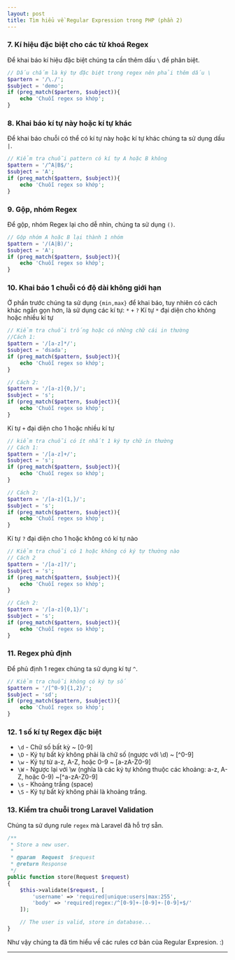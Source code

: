 ```yaml
---
layout: post
title: Tìm hiểu về Regular Expression trong PHP (phần 2)
---
```


### 7. Kí hiệu đặc biệt cho các từ khoá Regex
Để khai báo kí hiệu đặc biệt chúng ta cần thêm dấu `\` để phân biệt.
```php
// Dấu chấm là ký tự đặc biệt trong regex nên phải thêm dấu \
$partern = '/\./';
$subject = 'demo';
if (preg_match($partern, $subject)){
    echo 'Chuỗi regex so khớp';
}
```

### 8. Khai báo kí tự này hoặc kí tự khác
Để khai báo chuỗi có thể có kí tự này hoặc kí tự khác chúng ta sử dụng dấu `|`.
```php
// Kiểm tra chuỗi pattern có kí tự A hoặc B không
$pattern = '/^A|B$/';
$subject = 'A';
if (preg_match($pattern, $subject)){
    echo 'Chuỗi regex so khớp';
}
```

### 9. Gộp, nhóm Regex
Để gộp, nhóm Regex lại cho dễ nhìn, chúng ta sử dụng `()`.
```php
// Gộp nhóm A hoặc B lại thành 1 nhóm
$pattern = '/(A|B)/';
$subject = 'A';
if (preg_match($pattern, $subject)){
    echo 'Chuỗi regex so khớp';
}
```

### 10. Khai báo 1 chuỗi có độ dài không giới hạn
Ở phần trước chúng ta sử dụng `{min,max}` để khai báo, tuy nhiên có cách khác ngắn gọn hơn, là sử dụng các kí tự: `*` `+` `?`
Kí tự `*` đại diện cho không hoặc nhiều kí tự
```php
// Kiểm tra chuỗi trống hoặc có những chữ cái in thường
//Cách 1:
$pattern = '/[a-z]*/';
$subject = 'dsada';
if (preg_match($pattern, $subject)){
    echo 'Chuỗi regex so khớp';
}

// Cách 2:
$pattern = '/[a-z]{0,}/';
$subject = 's';
if (preg_match($pattern, $subject)){
    echo 'Chuỗi regex so khớp';
}
```

Kí tự `+` đại diện cho 1 hoặc nhiều kí tự
```php
// kiểm tra chuỗi có ít nhất 1 ký tự chữ in thường
// Cách 1:
$pattern = '/[a-z]+/';
$subject = 's';
if (preg_match($pattern, $subject)){
    echo 'Chuỗi regex so khớp';
}

// Cách 2:
$pattern = '/[a-z]{1,}/';
$subject = 's';
if (preg_match($pattern, $subject)){
    echo 'Chuỗi regex so khớp';
}
```

Kí tự `?` đại diện cho 1 hoặc không có kí tự nào
```php
// Kiểm tra chuỗi có 1 hoặc không có ký tự thường nào
// Cách 2
$pattern = '/[a-z]?/';
$subject = 's';
if (preg_match($pattern, $subject)){
    echo 'Chuỗi regex so khớp';
}

// Cách 2:
$pattern = '/[a-z]{0,1}/';
$subject = 's';
if (preg_match($pattern, $subject)){
    echo 'Chuỗi regex so khớp';
}
```

### 11. Regex phủ định
Để phủ định 1 regex chúng ta sử dụng kí tự `^`.
```php
// Kiểm tra chuỗi không có ký tự số
$pattern = '/[^0-9]{1,2}/';
$subject = 'sd';
if (preg_match($pattern, $subject)){
    echo 'Chuỗi regex so khớp';
}
```

### 12. 1 số kí tự Regex đặc biệt
* `\d` - Chữ số bất kỳ ~ [0-9]
* `\D` - Ký tự bất kỳ không phải là chữ số (ngược với \d) ~ [^0-9]
* `\w` - Ký tự từ a-z, A-Z, hoặc 0-9 ~ [a-zA-Z0-9]
* `\W` - Ngược lại với \w (nghĩa là các ký tự không thuộc các khoảng: a-z, A-Z, hoặc 0-9) ~[^a-zA-Z0-9]
* `\s` - Khoảng trắng (space)
* `\S` - Ký tự bất kỳ không phải là khoảng trắng.

### 13. Kiểm tra chuỗi trong Laravel Validation
Chúng ta sử dụng rule `regex` mà Laravel đã hỗ trợ sẵn.
```php
/**
 * Store a new user.
 *
 * @param  Request  $request
 * @return Response
 */
public function store(Request $request)
{
    $this->validate($request, [
        'username' => 'required|unique:users|max:255',
        'body' => 'required|regex:/^[0-9]+-[0-9]+-[0-9]+$/'
    ]);

    // The user is valid, store in database...
}
```

Như vậy chúng ta đã tìm hiểu về các rules cơ bản của Regular Expresion. :)

----
